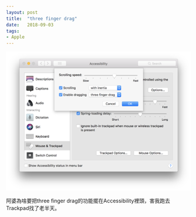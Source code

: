 ```yaml
---
layout: post
title:  "three finger drag"
date:   2018-09-03
tags:
- Apple
---
```

![three finger drag](/assets/media/2018-09-03-three-finger-drag.jpg)

阿婆為啥要把three finger drag的功能擺在Accessibility裡頭，害我跑去Trackpad找了老半天。